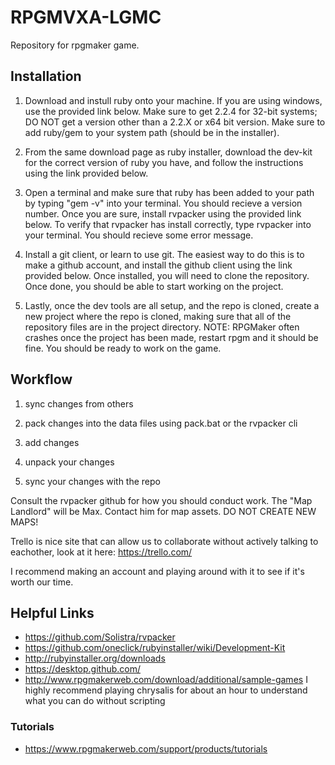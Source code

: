 # RPGMVXA-LGMC
Repository for rpgmaker game.

## Installation

1. Download and instull ruby onto your machine. If you are using windows, use the provided link below. Make sure to get 2.2.4 for 32-bit systems; DO NOT get a version other than a 2.2.X or x64 bit version. Make sure to add ruby/gem to your system path (should be in the installer).

2. From the same download page as ruby installer, download the dev-kit for the correct version of ruby you have, and follow the instructions using the link provided below.

3. Open a terminal and make sure that ruby has been added to your path by typing "gem -v" into your terminal. You should recieve a version number. Once you are sure, install rvpacker using the provided link below. To verify that rvpacker has install correctly, type rvpacker into your terminal. You should recieve some error message.

4. Install a git client, or learn to use git. The easiest way to do this is to make a github account, and install the github client using the link provided below. Once installed, you will need to clone the repository. Once done, you should be able to start working on the project.

5. Lastly, once the dev tools are all setup, and the repo is cloned, create a new project where the repo is cloned, making sure that all of the repository files are in the project directory. NOTE: RPGMaker often crashes once the project has been made, restart rpgm and it should be fine. You should be ready to work on the game.


## Workflow

1. sync changes from others

2. pack changes into the data files using pack.bat or the rvpacker cli

3. add changes

4. unpack your changes

5. sync your changes with the repo


Consult the rvpacker github for how you should conduct work. The "Map Landlord" will be Max. Contact him for map assets. DO NOT CREATE NEW MAPS!

Trello is nice site that can allow us to collaborate without actively talking to eachother, look at it here: https://trello.com/

I recommend making an account and playing around with it to see if it's worth our time.

## Helpful Links
- https://github.com/Solistra/rvpacker
- https://github.com/oneclick/rubyinstaller/wiki/Development-Kit
- http://rubyinstaller.org/downloads
- https://desktop.github.com/
- http://www.rpgmakerweb.com/download/additional/sample-games I highly recommend playing chrysalis for about an hour to understand what you can do without scripting

### Tutorials
- https://www.rpgmakerweb.com/support/products/tutorials